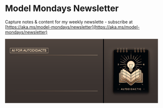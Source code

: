 # Model Mondays Newsletter

Capture notes & content for my weekly newslette - subscribe at [https://aka.ms/model-mondays/newsletter](https://aka.ms/model-mondays/newsletter)

![Placeholder](./docs/img/Ai-For-Autodidacts.png)
